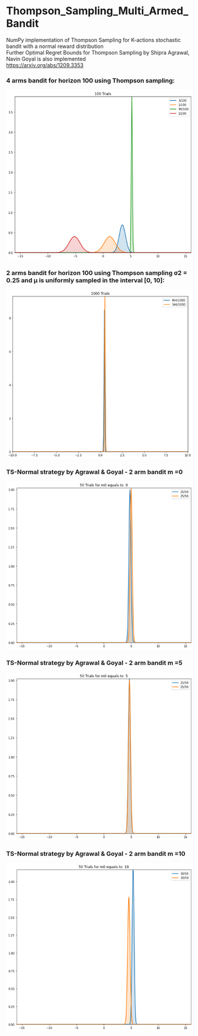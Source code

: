 # Thompson_Sampling_Multi_Armed_Bandit
NumPy implementation of Thompson Sampling for K-actions stochastic bandit with a normal reward distribution  
Further Optimal Regret Bounds for Thompson Sampling by Shipra Agrawal, Navin Goyal is also implemented  
https://arxiv.org/abs/1209.3353
### 4 arms bandit for horizon 100 using Thompson sampling:
![4 arms bandit for horizon 100 using Thompson sampling](https://github.com/MohammadAsadolahi/Thompson_Sampling_Multi_Armed_Bandit/blob/main/Normal%20distribution%203%20arm%20bandit.png)
### 2 arms bandit for horizon 100 using Thompson sampling σ2 = 0.25 and μ is uniformly sampled in the interval [0, 10]:
![2 arms bandit for horizon 100 using Thompson sampling σ2 = 0.25 and μ is uniformly sampled in the interval [0, 10]](https://github.com/MohammadAsadolahi/Thompson_Sampling_Multi_Armed_Bandit/blob/main/Normal%20distribution%203%20arm%20bandit%20%CF%832%20%3D%200.25%20and%20%CE%BCk%20uniformly%20sampled%20in%20the%20interval%20%5B0.0%2C%201.0%5D.png)
### TS-Normal strategy by Agrawal & Goyal - 2 arm bandit m =0
![TS-Normal strategy by Agrawal & Goyal - 2 arm bandit m =0](https://github.com/MohammadAsadolahi/Thompson_Sampling_Multi_Armed_Bandit/blob/main/TS-Normal%20strategy%20for%202%20arm%20bandit%20m%20%3D0%20.png)
### TS-Normal strategy by Agrawal & Goyal - 2 arm bandit m =5
![TS-Normal strategy by Agrawal & Goyal - 2 arm bandit m =5](https://github.com/MohammadAsadolahi/Thompson_Sampling_Multi_Armed_Bandit/blob/main/TS-Normal%20strategy%20for%202%20arm%20bandit%20m%20%3D5%20.png)
### TS-Normal strategy by Agrawal & Goyal - 2 arm bandit m =10
![TS-Normal strategy by Agrawal & Goyal - 2 arm bandit m =10](https://github.com/MohammadAsadolahi/Thompson_Sampling_Multi_Armed_Bandit/blob/main/TS-Normal%20strategy%20for%202%20arm%20bandit%20m%20%3D10%20.png)
